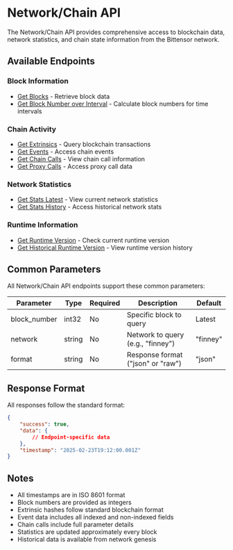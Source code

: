 # Network/Chain API

The Network/Chain API provides comprehensive access to blockchain data, network statistics, and chain state information from the Bittensor network.

## Available Endpoints

### Block Information
- [Get Blocks](blocks.md) - Retrieve block data
- [Get Block Number over Interval](block-interval.md) - Calculate block numbers for time intervals

### Chain Activity
- [Get Extrinsics](extrinsics.md) - Query blockchain transactions
- [Get Events](events.md) - Access chain events
- [Get Chain Calls](chain-calls.md) - View chain call information
- [Get Proxy Calls](proxy-calls.md) - Access proxy call data

### Network Statistics
- [Get Stats Latest](stats-latest.md) - View current network statistics
- [Get Stats History](stats-history.md) - Access historical network stats

### Runtime Information
- [Get Runtime Version](runtime-version.md) - Check current runtime version
- [Get Historical Runtime Version](runtime-version-history.md) - View runtime version history

## Common Parameters

All Network/Chain API endpoints support these common parameters:

| Parameter | Type | Required | Description | Default |
|-----------|------|----------|-------------|---------|
| block_number | int32 | No | Specific block to query | Latest |
| network | string | No | Network to query (e.g., "finney") | "finney" |
| format | string | No | Response format ("json" or "raw") | "json" |

## Response Format

All responses follow the standard format:

```json
{
    "success": true,
    "data": {
        // Endpoint-specific data
    },
    "timestamp": "2025-02-23T19:12:00.001Z"
}
```

## Notes

- All timestamps are in ISO 8601 format
- Block numbers are provided as integers
- Extrinsic hashes follow standard blockchain format
- Event data includes all indexed and non-indexed fields
- Chain calls include full parameter details
- Statistics are updated approximately every block
- Historical data is available from network genesis 